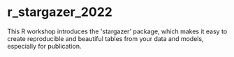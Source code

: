 # r_stargazer_2022
This R workshop introduces the 'stargazer' package, which makes it easy to create reproducible and beautiful tables from your data and models, especially for publication. 
